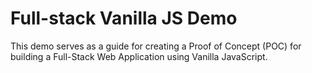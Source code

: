 # Full-stack Vanilla JS Demo
This demo serves as a guide for creating a Proof of Concept (POC) for building a Full-Stack Web Application using Vanilla JavaScript.
